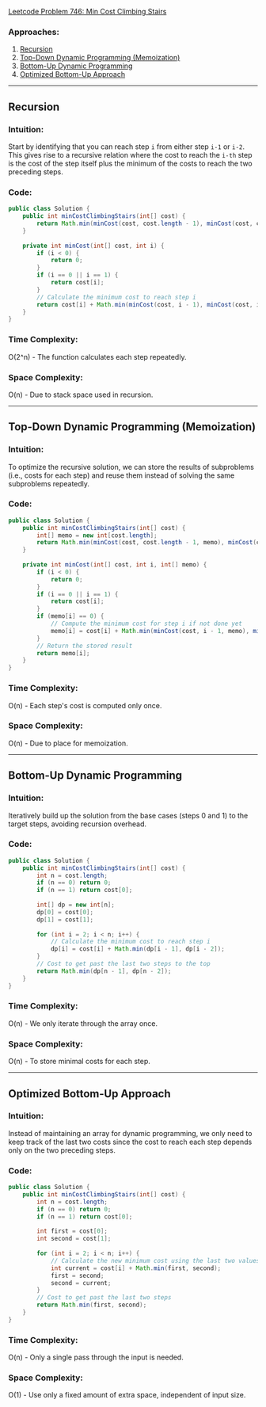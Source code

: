 
[Leetcode Problem 746: Min Cost Climbing Stairs](https://leetcode.com/problems/min-cost-climbing-stairs/)

### Approaches:
1. [Recursion](#recursion)
2. [Top-Down Dynamic Programming (Memoization)](#top-down-dynamic-programming-memoization)
3. [Bottom-Up Dynamic Programming](#bottom-up-dynamic-programming)
4. [Optimized Bottom-Up Approach](#optimized-bottom-up-approach)

---

## Recursion

### Intuition:
Start by identifying that you can reach step `i` from either step `i-1` or `i-2`. This gives rise to a recursive relation where the cost to reach the `i-th` step is the cost of the step itself plus the minimum of the costs to reach the two preceding steps.

### Code:
```java
public class Solution {
    public int minCostClimbingStairs(int[] cost) {
        return Math.min(minCost(cost, cost.length - 1), minCost(cost, cost.length - 2));
    }
    
    private int minCost(int[] cost, int i) {
        if (i < 0) {
            return 0;
        }
        if (i == 0 || i == 1) {
            return cost[i];
        }
        // Calculate the minimum cost to reach step i
        return cost[i] + Math.min(minCost(cost, i - 1), minCost(cost, i - 2));
    }
}
```

### Time Complexity:
O(2^n) - The function calculates each step repeatedly.

### Space Complexity:
O(n) - Due to stack space used in recursion.

---

## Top-Down Dynamic Programming (Memoization)

### Intuition:
To optimize the recursive solution, we can store the results of subproblems (i.e., costs for each step) and reuse them instead of solving the same subproblems repeatedly.

### Code:
```java
public class Solution {
    public int minCostClimbingStairs(int[] cost) {
        int[] memo = new int[cost.length];
        return Math.min(minCost(cost, cost.length - 1, memo), minCost(cost, cost.length - 2, memo));
    }
    
    private int minCost(int[] cost, int i, int[] memo) {
        if (i < 0) {
            return 0;
        }
        if (i == 0 || i == 1) {
            return cost[i];
        }
        if (memo[i] == 0) {
            // Compute the minimum cost for step i if not done yet
            memo[i] = cost[i] + Math.min(minCost(cost, i - 1, memo), minCost(cost, i - 2, memo));
        }
        // Return the stored result
        return memo[i];
    }
}
```

### Time Complexity:
O(n) - Each step's cost is computed only once.

### Space Complexity:
O(n) - Due to place for memoization.

---

## Bottom-Up Dynamic Programming

### Intuition:
Iteratively build up the solution from the base cases (steps 0 and 1) to the target steps, avoiding recursion overhead.

### Code:
```java
public class Solution {
    public int minCostClimbingStairs(int[] cost) {
        int n = cost.length;
        if (n == 0) return 0;
        if (n == 1) return cost[0];
        
        int[] dp = new int[n];
        dp[0] = cost[0];
        dp[1] = cost[1];
        
        for (int i = 2; i < n; i++) {
            // Calculate the minimum cost to reach step i
            dp[i] = cost[i] + Math.min(dp[i - 1], dp[i - 2]);
        }
        // Cost to get past the last two steps to the top
        return Math.min(dp[n - 1], dp[n - 2]);
    }
}
```

### Time Complexity:
O(n) - We only iterate through the array once.

### Space Complexity:
O(n) - To store minimal costs for each step.

---

## Optimized Bottom-Up Approach

### Intuition:
Instead of maintaining an array for dynamic programming, we only need to keep track of the last two costs since the cost to reach each step depends only on the two preceding steps.

### Code:
```java
public class Solution {
    public int minCostClimbingStairs(int[] cost) {
        int n = cost.length;
        if (n == 0) return 0;
        if (n == 1) return cost[0];
        
        int first = cost[0];
        int second = cost[1];
        
        for (int i = 2; i < n; i++) {
            // Calculate the new minimum cost using the last two values
            int current = cost[i] + Math.min(first, second);
            first = second;
            second = current;
        }
        // Cost to get past the last two steps
        return Math.min(first, second);
    }
}
```

### Time Complexity:
O(n) - Only a single pass through the input is needed.

### Space Complexity:
O(1) - Use only a fixed amount of extra space, independent of input size.

